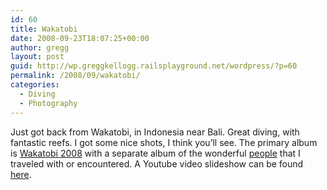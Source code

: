 ```yaml
---
id: 60
title: Wakatobi
date: 2008-09-23T18:07:25+00:00
author: gregg
layout: post
guid: http://wp.greggkellogg.railsplayground.net/wordpress/?p=60
permalink: /2008/09/wakatobi/
categories:
  - Diving
  - Photography
---
```

Just got back from Wakatobi, in Indonesia near Bali. Great diving, with fantastic reefs. I got some nice shots, I think you&#8217;ll see. The primary album is [Wakatobi 2008](http://greggkellogg.net/galleries/Wakatobi%202008/) with a separate album of the wonderful [people](http://greggkellogg.net/galleries/Wakatobi%20People/) that I traveled with or encountered. A Youtube video slideshow can be found [here](http://www.youtube.com/watch?v=hKPmnpv7tq0).